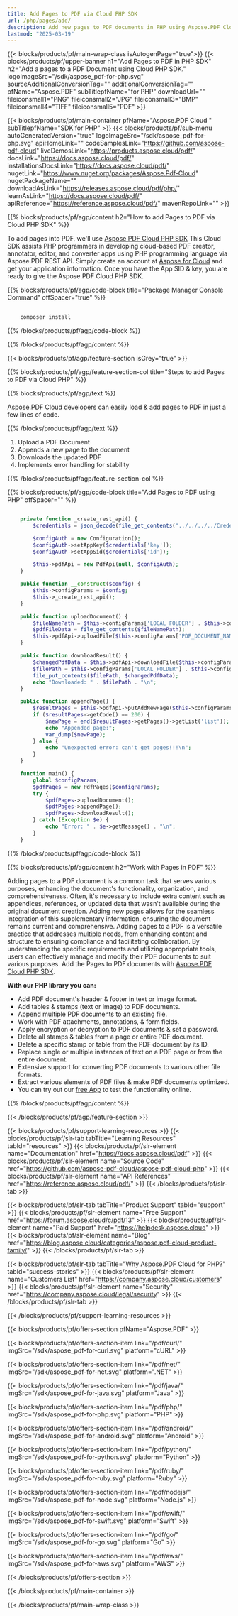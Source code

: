 ```yaml
---
title: Add Pages to PDF via Cloud PHP SDK 
url: /php/pages/add/
description: Add new pages to PDF documents in PHP using Aspose.PDF Cloud SDK. Insert content dynamically.
lastmod: "2025-03-19"
---
```


{{< blocks/products/pf/main-wrap-class isAutogenPage="true">}}
{{< blocks/products/pf/upper-banner h1="Add Pages to PDF in PHP SDK" h2="Add a pages to a PDF Document using Cloud PHP SDK." logoImageSrc="/sdk/aspose_pdf-for-php.svg" sourceAdditionalConversionTag="" additionalConversionTag="" pfName="Aspose.PDF" subTitlepfName="for PHP" downloadUrl="" fileiconsmall1="PNG" fileiconsmall2="JPG" fileiconsmall3="BMP" fileiconsmall4="TIFF" fileiconsmall5="PDF" >}}

{{< blocks/products/pf/main-container pfName="Aspose.PDF Cloud " subTitlepfName="SDK for PHP" >}}
{{< blocks/products/pf/sub-menu autoGeneratedVersion="true" logoImageSrc="/sdk/aspose_pdf-for-php.svg" apiHomeLink="" codeSamplesLink="https://github.com/aspose-pdf-cloud" liveDemosLink="https://products.aspose.cloud/pdf/" docsLink="https://docs.aspose.cloud/pdf/" installationsDocsLink="https://docs.aspose.cloud/pdf/" nugetLink="https://www.nuget.org/packages/Aspose.Pdf-Cloud" nugetPackageName="" downloadAsLink="https://releases.aspose.cloud/pdf/php/" learnAsLink="https://docs.aspose.cloud/pdf/" apiReference="https://reference.aspose.cloud/pdf/" mavenRepoLink="" >}}

{{% blocks/products/pf/agp/content h2="How to add Pages to PDF via Cloud PHP SDK" %}}

To add pages into PDF, we'll use
[Aspose.PDF Cloud PHP SDK](https://products.aspose.cloud/pdf/php/)
This Cloud SDK assists PHP programmers in developing cloud-based PDF creator, annotator, editor, and converter apps using PHP programming language via Aspose.PDF REST API. Simply create an account at [Aspose for Cloud](https://dashboard.aspose.cloud/#/apps) and get your application information. Once you have the App SID & key, you are ready to give the Aspose.PDF Cloud PHP SDK.

{{% blocks/products/pf/agp/code-block title="Package Manager Console Command" offSpacer="true" %}}

```bash
     
    composer install

```

{{% /blocks/products/pf/agp/code-block %}}

{{% /blocks/products/pf/agp/content %}}

{{< blocks/products/pf/agp/feature-section isGrey="true" >}}

{{% blocks/products/pf/agp/feature-section-col title="Steps to add Pages to PDF via Cloud PHP" %}}

{{% blocks/products/pf/agp/text %}}

Aspose.PDF Cloud developers can easily load & add pages to PDF in just a few lines of code.

{{% /blocks/products/pf/agp/text %}}

1. Upload a PDF Document
1. Appends a new page to the document
1. Downloads the updated PDF
1. Implements error handling for stability

{{% /blocks/products/pf/agp/feature-section-col %}}


{{% blocks/products/pf/agp/code-block title="Add Pages to PDF using PHP" offSpacer="" %}}

```php

    private function _create_rest_api() {
        $credentials = json_decode(file_get_contents("../../../../Credentials/credentials.json"), true);

        $configAuth = new Configuration();
        $configAuth->setAppKey($credentials['key']);
        $configAuth->setAppSid($credentials['id']);

        $this->pdfApi = new PdfApi(null, $configAuth);
    }

    public function __construct($config) {
        $this->configParams = $config;
        $this->_create_rest_api();
    }

    public function uploadDocument() {
        $fileNamePath = $this->configParams['LOCAL_FOLDER'] . $this->configParams['PDF_DOCUMENT_NAME'];
        $pdfFileData = file_get_contents($fileNamePath);
        $this->pdfApi->uploadFile($this->configParams['PDF_DOCUMENT_NAME'], $pdfFileData);
    }

    public function downloadResult() {
        $changedPdfData = $this->pdfApi->downloadFile($this->configParams['PDF_DOCUMENT_NAME']);
        $filePath = $this->configParams['LOCAL_FOLDER'] . $this->configParams['LOCAL_RESULT_DOCUMENT_NAME'];
        file_put_contents($filePath, $changedPdfData);
        echo "Downloaded: " . $filePath . "\n";
    }

    public function appendPage() {
        $resultPages = $this->pdfApi->putAddNewPage($this->configParams['PDF_DOCUMENT_NAME']);
        if ($resultPages->getCode() == 200) {
            $newPage = end($resultPages->getPages()->getList('list'));
            echo "Appended page:";
            var_dump($newPage);
        } else {
            echo "Unexpected error: can't get pages!!!\n";
        }
    }

    function main() {
        global $configParams;
        $pdfPages = new PdfPages($configParams);
        try {
            $pdfPages->uploadDocument();
            $pdfPages->appendPage();
            $pdfPages->downloadResult();
        } catch (Exception $e) {
            echo "Error: " . $e->getMessage() . "\n";
        }
    }
```

{{% /blocks/products/pf/agp/code-block %}}

{{% blocks/products/pf/agp/content h2="Work with Pages in PDF" %}}

​Adding pages to a PDF document is a common task that serves various purposes, enhancing the document's functionality, organization, and comprehensiveness. Often, it's necessary to include extra content such as appendices, references, or updated data that wasn't available during the original document creation. Adding new pages allows for the seamless integration of this supplementary information, ensuring the document remains current and comprehensive. Adding pages to a PDF is a versatile practice that addresses multiple needs, from enhancing content and structure to ensuring compliance and facilitating collaboration. By understanding the specific requirements and utilizing appropriate tools, users can effectively manage and modify their PDF documents to suit various purposes.
Add the Pages to PDF documents with  [Aspose.PDF Cloud PHP SDK](https://products.aspose.cloud/pdf/php/).

**With our PHP library you can:**

+ Add PDF document's header & footer in text or image format.
+ Add tables & stamps (text or image) to PDF documents.
+ Append multiple PDF documents to an existing file.
+ Work with PDF attachments, annotations, & form fields.
+ Apply encryption or decryption to PDF documents & set a password.
+ Delete all stamps & tables from a page or entire PDF document.
+ Delete a specific stamp or table from the PDF document by its ID.
+ Replace single or multiple instances of text on a PDF page or from the entire document.
+ Extensive support for converting PDF documents to various other file formats.
+ Extract various elements of PDF files & make PDF documents optimized.
+ You can try out our [free App](https://products.aspose.app/pdf/family) to test the functionality online.

{{% /blocks/products/pf/agp/content %}}

{{< /blocks/products/pf/agp/feature-section >}}

{{< blocks/products/pf/support-learning-resources >}}
{{< blocks/products/pf/slr-tab tabTitle="Learning Resources" tabId="resources" >}}
{{< blocks/products/pf/slr-element name="Documentation" href="https://docs.aspose.cloud/pdf" >}}
{{< blocks/products/pf/slr-element name="Source Code" href="https://github.com/aspose-pdf-cloud/aspose-pdf-cloud-php" >}}
{{< blocks/products/pf/slr-element name="API References" href="https://reference.aspose.cloud/pdf/" >}}
{{< /blocks/products/pf/slr-tab >}}

{{< blocks/products/pf/slr-tab tabTitle="Product Support" tabId="support" >}}
{{< blocks/products/pf/slr-element name="Free Support" href="https://forum.aspose.cloud/c/pdf/13" >}}
{{< blocks/products/pf/slr-element name="Paid Support" href="https://helpdesk.aspose.cloud" >}}
{{< blocks/products/pf/slr-element name="Blog" href="https://blog.aspose.cloud/categories/aspose.pdf-cloud-product-family/" >}}
{{< /blocks/products/pf/slr-tab >}}

{{< blocks/products/pf/slr-tab tabTitle="Why Aspose.PDF Cloud for PHP?" tabId="success-stories" >}}
{{< blocks/products/pf/slr-element name="Customers List" href="https://company.aspose.cloud/customers" >}}
{{< blocks/products/pf/slr-element name="Security" href="https://company.aspose.cloud/legal/security" >}}
{{< /blocks/products/pf/slr-tab >}}

{{< /blocks/products/pf/support-learning-resources >}}

{{< blocks/products/pf/offers-section pfName="Aspose.PDF" >}}

{{< blocks/products/pf/offers-section-item link="/pdf/curl/" imgSrc="/sdk/aspose_pdf-for-curl.svg" platform="cURL" >}}

{{< blocks/products/pf/offers-section-item link="/pdf/net/" imgSrc="/sdk/aspose_pdf-for-net.svg" platform=".NET" >}}

{{< blocks/products/pf/offers-section-item link="/pdf/java/" imgSrc="/sdk/aspose_pdf-for-java.svg" platform="Java" >}}

{{< blocks/products/pf/offers-section-item link="/pdf/php/" imgSrc="/sdk/aspose_pdf-for-php.svg" platform="PHP" >}}

{{< blocks/products/pf/offers-section-item link="/pdf/android/" imgSrc="/sdk/aspose_pdf-for-android.svg" platform="Android" >}}

{{< blocks/products/pf/offers-section-item link="/pdf/python/" imgSrc="/sdk/aspose_pdf-for-python.svg" platform="Python" >}}

{{< blocks/products/pf/offers-section-item link="/pdf/ruby/" imgSrc="/sdk/aspose_pdf-for-ruby.svg" platform="Ruby" >}}

{{< blocks/products/pf/offers-section-item link="/pdf/nodejs/" imgSrc="/sdk/aspose_pdf-for-node.svg" platform="Node.js" >}}

{{< blocks/products/pf/offers-section-item link="/pdf/swift/" imgSrc="/sdk/aspose_pdf-for-swift.svg" platform="Swift" >}}

{{< blocks/products/pf/offers-section-item link="/pdf/go/" imgSrc="/sdk/aspose_pdf-for-go.svg" platform="Go" >}}

{{< blocks/products/pf/offers-section-item link="/pdf/aws/" imgSrc="/sdk/aspose_pdf-for-aws.svg" platform="AWS" >}}

{{< /blocks/products/pf/offers-section >}}

<!-- aboutfile Ends -->

{{< /blocks/products/pf/main-container >}}

{{< /blocks/products/pf/main-wrap-class >}}